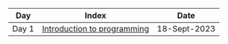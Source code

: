 |   Day   |   Index   |   Date   |
|---------|-----------|----------|
|   Day 1 |   [Introduction to programming](https://github.com/Abdul-Jaweed/Data-Structure-and-Algorithms/blob/main/Resource/Day%2001%20Introduction%20to%20Programming/01.md) |   18-Sept-2023 |

